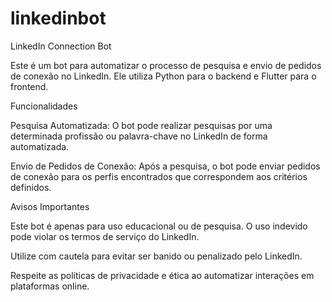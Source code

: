 # linkedinbot

LinkedIn Connection Bot

Este é um bot para automatizar o processo de pesquisa e envio de pedidos de conexão no LinkedIn. Ele utiliza Python para o backend e Flutter para o frontend.

Funcionalidades

Pesquisa Automatizada: O bot pode realizar pesquisas por uma determinada profissão ou palavra-chave no LinkedIn de forma automatizada.

Envio de Pedidos de Conexão: Após a pesquisa, o bot pode enviar pedidos de conexão para os perfis encontrados que correspondem aos critérios definidos.


Avisos Importantes

Este bot é apenas para uso educacional ou de pesquisa. O uso indevido pode violar os termos de serviço do LinkedIn.

Utilize com cautela para evitar ser banido ou penalizado pelo LinkedIn.

Respeite as políticas de privacidade e ética ao automatizar interações em plataformas online.